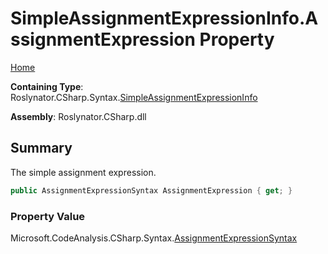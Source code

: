 # SimpleAssignmentExpressionInfo\.AssignmentExpression Property

[Home](../../../../../README.md)

**Containing Type**: Roslynator\.CSharp\.Syntax\.[SimpleAssignmentExpressionInfo](../README.md)

**Assembly**: Roslynator\.CSharp\.dll

## Summary

The simple assignment expression\.

```csharp
public AssignmentExpressionSyntax AssignmentExpression { get; }
```

### Property Value

Microsoft\.CodeAnalysis\.CSharp\.Syntax\.[AssignmentExpressionSyntax](https://docs.microsoft.com/en-us/dotnet/api/microsoft.codeanalysis.csharp.syntax.assignmentexpressionsyntax)

